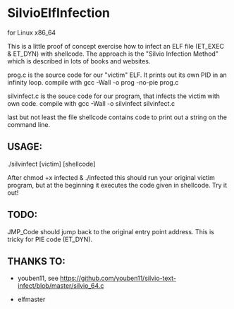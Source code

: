 # SilvioElfInfection

for Linux x86_64

This is a little proof of concept exercise how to infect an ELF file (ET_EXEC & ET_DYN) with shellcode. 
The approach is the "Silvio Infection Method" which is described in lots of books and websites.

prog.c is the source code for our "victim" ELF. It prints out its own PID in an infinity loop.
compile with
gcc -Wall -o prog -no-pie prog.c

silvinfect.c is the souce code for our program, that infects the victim with own code.
compile with
gcc -Wall -o silvinfect silvinfect.c

last but not least the file shellcode contains code to print out a string on the command line.


USAGE:
------

./silvinfect [victim] [shellcode]


After chmod +x infected & ./infected this should run your original victim program, but at the beginning it executes the code given in shellcode. Try it out!


TODO:
-----

JMP_Code should jump back to the original entry point address. This is tricky for PIE code (ET_DYN).


THANKS TO:
----------

- youben11, see https://github.com/youben11/silvio-text-infect/blob/master/silvio_64.c

- elfmaster
